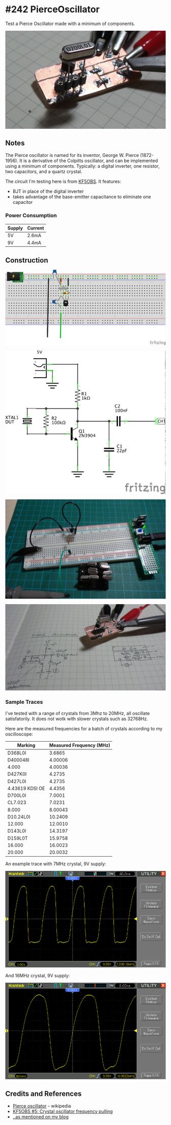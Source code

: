 # #242 PierceOscillator

Test a Pierce Oscillator made with a minimum of components.

![The Build](./assets/PierceOscillator_build.jpg?raw=true)

## Notes

The Pierce oscillator is named for its inventor, George W. Pierce (1872-1956). It is a derivative of the Colpitts oscillator,
and can be implemented using a minimum of components. Typically: a digital inverter, one resistor, two capacitors, and a quartz crystal.

The circuit I'm testing here is from [KF5OBS](https://www.youtube.com/watch?v=_OsvXQe_l2E). It features:

* BJT in place of the digital inverter
* takes advantage of the base-emitter capacitance to eliminate one capacitor

### Power Consumption

| Supply | Current |
|--------|---------|
| 5V     | 2.6mA   |
| 9V     | 4.4mA   |

## Construction

![Breadboard](./assets/PierceOscillator_bb.jpg?raw=true)

![The Schematic](./assets/PierceOscillator_schematic.jpg?raw=true)

![PierceOscillator_breadboard_build.jpg](./assets/PierceOscillator_breadboard_build.jpg?raw=true)

![PierceOscillator_layout](./assets/PierceOscillator_layout.jpg?raw=true)

### Sample Traces

I've tested with a range of crystals from 3Mhz to 20MHz, all oscillate satisfatorily.
It does not wotk with slower crystals such as 32768Hz.

Here are the measured frequencies for a batch of crystals according to my oscilloscope:

| Marking         | Measured Frequency (MHz) |
|-----------------|--------------------------|
| D368L0I         | 3.6865                   |
| D400048I        | 4.00006                  |
| 4.000           | 4.00036                  |
| D427K0I         | 4.2735                   |
| D427L0I         | 4.2735                   |
| 4.43619 KDSI OE | 4.4356                   |
| D700L0I         | 7.0001                   |
| CL7.023         | 7.0231                   |
| 8.000           | 8.00043                  |
| D10.24L0I       | 10.2409                  |
| 12.000          | 12.0010                  |
| D143L0I         | 14.3197                  |
| D159L0T         | 15.9758                  |
| 16.000          | 16.0023                  |
| 20.000          | 20.0032                  |

An example trace with 7MHz crystal, 9V supply:

![D700L0I](./assets/D700L0I.gif?raw=true)

And 16MHz crystal, 9V supply:

![16.000](./assets/16.000.gif?raw=true)

## Credits and References

* [Pierce oscillator](https://en.wikipedia.org/wiki/Pierce_oscillator) - wikipedia
* [KF5OBS #5: Crystal oscillator frequency pulling](https://www.youtube.com/watch?v=_OsvXQe_l2E)
* [..as mentioned on my blog](https://blog.tardate.com/2017/01/leap242-minimal-pierce-oscillator.html)
